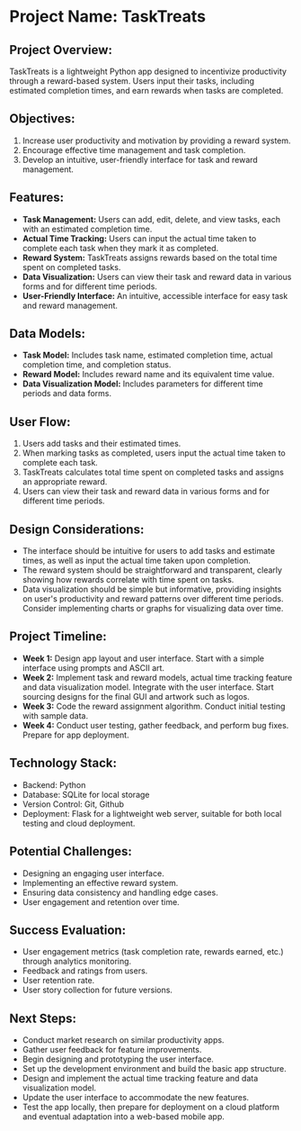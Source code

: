 # Project Name: TaskTreats

## Project Overview:

TaskTreats is a lightweight Python app designed to incentivize productivity through a reward-based system. Users input their tasks, including estimated completion times, and earn rewards when tasks are completed.

## Objectives:

1. Increase user productivity and motivation by providing a reward system.
2. Encourage effective time management and task completion.
3. Develop an intuitive, user-friendly interface for task and reward management.

## Features:

- **Task Management:** Users can add, edit, delete, and view tasks, each with an estimated completion time.
- **Actual Time Tracking:** Users can input the actual time taken to complete each task when they mark it as completed.
- **Reward System:** TaskTreats assigns rewards based on the total time spent on completed tasks.
- **Data Visualization:** Users can view their task and reward data in various forms and for different time periods.
- **User-Friendly Interface:** An intuitive, accessible interface for easy task and reward management.

## Data Models:

- **Task Model:** Includes task name, estimated completion time, actual completion time, and completion status.
- **Reward Model:** Includes reward name and its equivalent time value.
- **Data Visualization Model:** Includes parameters for different time periods and data forms.

## User Flow:

1. Users add tasks and their estimated times.
2. When marking tasks as completed, users input the actual time taken to complete each task.
3. TaskTreats calculates total time spent on completed tasks and assigns an appropriate reward.
4. Users can view their task and reward data in various forms and for different time periods.

## Design Considerations:

- The interface should be intuitive for users to add tasks and estimate times, as well as input the actual time taken upon completion.
- The reward system should be straightforward and transparent, clearly showing how rewards correlate with time spent on tasks.
- Data visualization should be simple but informative, providing insights on user's productivity and reward patterns over different time periods. Consider implementing charts or graphs for visualizing data over time.

## Project Timeline:

- **Week 1:** Design app layout and user interface. Start with a simple interface using prompts and ASCII art.
- **Week 2:** Implement task and reward models, actual time tracking feature and data visualization model. Integrate with the user interface. Start sourcing designs for the final GUI and artwork such as logos.
- **Week 3:** Code the reward assignment algorithm. Conduct initial testing with sample data.
- **Week 4:** Conduct user testing, gather feedback, and perform bug fixes. Prepare for app deployment.

## Technology Stack:

- Backend: Python
- Database: SQLite for local storage
- Version Control: Git, Github
- Deployment: Flask for a lightweight web server, suitable for both local testing and cloud deployment.

## Potential Challenges:

- Designing an engaging user interface.
- Implementing an effective reward system.
- Ensuring data consistency and handling edge cases.
- User engagement and retention over time.

## Success Evaluation:

- User engagement metrics (task completion rate, rewards earned, etc.) through analytics monitoring.
- Feedback and ratings from users.
- User retention rate.
- User story collection for future versions. 

## Next Steps:

- Conduct market research on similar productivity apps.
- Gather user feedback for feature improvements.
- Begin designing and prototyping the user interface.
- Set up the development environment and build the basic app structure.
- Design and implement the actual time tracking feature and data visualization model.
- Update the user interface to accommodate the new features.
- Test the app locally, then prepare for deployment on a cloud platform and eventual adaptation into a web-based mobile app.
